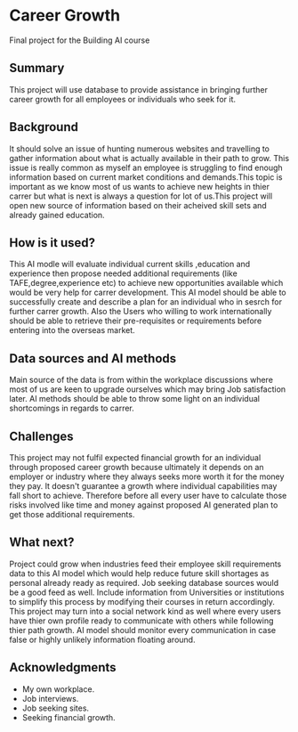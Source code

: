 
# Career Growth

Final project for the Building AI course

## Summary

This project will use database to provide assistance in bringing further career growth for all employees or individuals who seek for it.


## Background

It should solve an issue of hunting numerous websites and travelling to gather information about what is actually available in their path to grow. This issue is really common as myself an employee is struggling to find enough information based on current market conditions and demands.This topic is important as we know most of us wants to achieve new heights in thier carrer but what is next is always a question for lot of us.This project will open new source of information based on their acheived skill sets and already gained education.


## How is it used?

This AI modle will evaluate individual current skills ,education and experience then propose needed additional requirements (like TAFE,degree,experience etc) 
to achieve new opportunities available which would be very help for carrer development.
This AI model should be able to successfully create and describe a plan for an individual who in sesrch for further carrer growth. Also the Users who willing to work internationally should be able to retrieve their pre-requisites or requirements before entering into the overseas market.


## Data sources and AI methods
Main source of the data is from within the workplace discussions where most of us are keen to upgrade ourselves which may bring Job satisfaction later. AI methods should be able to throw some light on an individual shortcomings in regards to carrer.


## Challenges

This project may not fulfil expected financial growth for an individual through proposed career growth because ultimately it depends on an employer or industry where they always seeks more worth it for the money they pay. It doesn't guarantee a growth where individual capabilities may fall short to achieve. Therefore before all every user have to calculate those risks involved like time and money against proposed AI generated plan to get those additional requirements.


## What next?


Project could grow when industries feed their employee skill requirements data to this AI model which would help reduce future skill shortages as personal already ready as required.
Job seeking database sources would be a good feed as well. Include information from Universities or institutions to simplify this process by modifying their courses in return accordingly.
This project may turn into a social network kind as well where every users have thier own profile ready to communicate with others while following thier path growth.
AI model should monitor every communication in case false or highly unlikely information floating around. 


## Acknowledgments

* My own workplace.
* Job interviews.
* Job seeking sites.
* Seeking financial growth.
